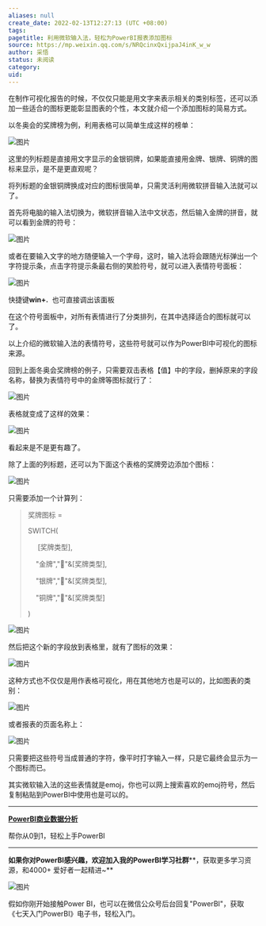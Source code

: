 ```yaml
---
aliases: null
create_date: 2022-02-13T12:27:13 (UTC +08:00)
tags: 
pagetitle: 利用微软输入法，轻松为PowerBI报表添加图标
source: https://mp.weixin.qq.com/s/NRQcinxQxijpaJ4inK_w_w
author: 采悟
status: 未阅读
category: 
uid: 
---
```


在制作可视化报告的时候，不仅仅只能是用文字来表示相关的类别标签，还可以添加一些适合的图标更能彰显图表的个性，本文就介绍一个添加图标的简易方式。  

以冬奥会的奖牌榜为例，利用表格可以简单生成这样的榜单：  

![图片](https://mmbiz.qpic.cn/mmbiz_jpg/aHEbZtANQJOcwBqm4om7d6iacCbVyQ7iazbvqg8wiacXrWAMTWZVL6gwiauCy3bOFAdWQGicCLsoUaRAl9oqiaON1BPA/640?wx_fmt=jpeg&wxfrom=5&wx_lazy=1&wx_co=1)

这里的列标题是直接用文字显示的金银铜牌，如果能直接用金牌、银牌、铜牌的图标来显示，是不是更直观呢？

将列标题的金银铜牌换成对应的图标很简单，只需灵活利用微软拼音输入法就可以了。

首先将电脑的输入法切换为，微软拼音输入法中文状态，然后输入金牌的拼音，就可以看到金牌的符号：

![图片](https://mmbiz.qpic.cn/mmbiz_jpg/aHEbZtANQJOcwBqm4om7d6iacCbVyQ7iazYJl9r3UD8dBcUUfRsly2uiaVuUUMLVt9j3z1BlPNo7AUYKbCavZwZGw/640?wx_fmt=jpeg&wxfrom=5&wx_lazy=1&wx_co=1)

或者在要输入文字的地方随便输入一个字母，这时，输入法将会跟随光标弹出一个字符提示条，点击字符提示条最右侧的笑脸符号，就可以进入表情符号面板：  

![图片](https://mmbiz.qpic.cn/mmbiz_jpg/aHEbZtANQJOcwBqm4om7d6iacCbVyQ7iazfibfa2XgBiaI5A7q10MMV1GHHoIp0HU0Hq2ic8W7icuHiaSnY9n440KGj7g/640?wx_fmt=jpeg&wxfrom=5&wx_lazy=1&wx_co=1)

快捷键**win+.**  也可直接调出该面板

在这个符号面板中，对所有表情进行了分类排列，在其中选择适合的图标就可以了。

以上介绍的微软输入法的表情符号，这些符号就可以作为PowerBI中可视化的图标来源。

回到上面冬奥会奖牌榜的例子，只需要双击表格【值】中的字段，删掉原来的字段名称，替换为表情符号中的金牌等图标就行了：  

![图片](https://mmbiz.qpic.cn/mmbiz_jpg/aHEbZtANQJOcwBqm4om7d6iacCbVyQ7iaz8caXnnR2miaUwYk3EPhTTeBPqib25lSB0IxJJGricSb0QePyCDM8bbbFA/640?wx_fmt=jpeg&wxfrom=5&wx_lazy=1&wx_co=1)

表格就变成了这样的效果：  

![图片](https://mmbiz.qpic.cn/mmbiz_jpg/aHEbZtANQJOcwBqm4om7d6iacCbVyQ7iazYoVYTZHU5NLeiaRmkdMeDcDOwXjgUhSFTvXFUTyCe0BDNX7ltJicOgEg/640?wx_fmt=jpeg&wxfrom=5&wx_lazy=1&wx_co=1)

看起来是不是更有趣了。

除了上面的列标题，还可以为下面这个表格的奖牌旁边添加个图标：  

![图片](https://mmbiz.qpic.cn/mmbiz_jpg/aHEbZtANQJOcwBqm4om7d6iacCbVyQ7iazzYpqXKSsBpeH6xwbdOy5icWOXjx0c8HvjHEMBEQu74nE4JH12x1eO5g/640?wx_fmt=jpeg&wxfrom=5&wx_lazy=1&wx_co=1)

只需要添加一个计算列：

> 奖牌图标 =
> 
> SWITCH(
> 
>      \[奖牌类型\],
> 
>     "金牌","🥇"&\[奖牌类型\],
> 
>     "银牌","🥈"&\[奖牌类型\],
> 
>     "铜牌","🥉"&\[奖牌类型\]
> 
> )

![图片](https://mmbiz.qpic.cn/mmbiz_jpg/aHEbZtANQJOcwBqm4om7d6iacCbVyQ7iazSAQ37rRdJIruFlN5Zt5ZyJ8zXibsQstBGOYyXkWhJWpzkibsmV4QoKVA/640?wx_fmt=jpeg&wxfrom=5&wx_lazy=1&wx_co=1)

然后把这个新的字段放到表格里，就有了图标的效果：  

![图片](https://mmbiz.qpic.cn/mmbiz_jpg/aHEbZtANQJOcwBqm4om7d6iacCbVyQ7iazhow1UjWqQOotfia2GCf6NT9FoicyFfnnzCN7fC8cDBxSQ3ZpUkQDF3kA/640?wx_fmt=jpeg&wxfrom=5&wx_lazy=1&wx_co=1)

这种方式也不仅仅是用作表格可视化，用在其他地方也是可以的，比如图表的类别：  

![图片](https://mmbiz.qpic.cn/mmbiz_jpg/aHEbZtANQJOcwBqm4om7d6iacCbVyQ7iaz90qCenMZa0nBNeTJ3JdQoYja6WrQBT7OzNG61ibfZymdJXksQtO38xw/640?wx_fmt=jpeg&wxfrom=5&wx_lazy=1&wx_co=1)

或者报表的页面名称上：  

![图片](https://mmbiz.qpic.cn/mmbiz_jpg/aHEbZtANQJOcwBqm4om7d6iacCbVyQ7iazI9bk4Y0xEpvTACLG3GsEVXkzCeUTyzyDFSodxQmFNPXQrnQvmJjAiaQ/640?wx_fmt=jpeg&wxfrom=5&wx_lazy=1&wx_co=1)

只需要把这些符号当成普通的字符，像平时打字输入一样，只是它最终会显示为一个图标而已。

其实微软输入法的这些表情就是emoj，你也可以网上搜索喜欢的emoj符号，然后复制粘贴到PowerBI中使用也是可以的。

___

[**PowerBI商业数据分析**](http://mp.weixin.qq.com/s?__biz=MzA4MzQwMjY4MA==&mid=2484074987&idx=1&sn=5cf4ba4b683ee9136bb7a26f6e9bcf01&chksm=8e0c533cb97bda2add48a4576b9c1e230249a5a4160dd93cd677a37ea21d26fc9cc26fc4cb1c&scene=21#wechat_redirect)

帮你从0到1，轻松上手PowerBI

___

**如果你对PowerBI感兴趣，欢迎加入我的PowerBI学习社群****，获取更多学习资源，和4000+ 爱好者一起精进~**  

![图片](https://mmbiz.qpic.cn/mmbiz_png/aHEbZtANQJMFLnwgdbghRHPLicKRaV70mVCZVq8Fhm46rkciaeOrLFJCv5f1omJxF8256YogHflkicEDM29aUMtaA/640?wx_fmt=png&wxfrom=5&wx_lazy=1&wx_co=1)

假如你刚开始接触Power BI，也可以在微信公众号后台回复"PowerBI"，获取《七天入门PowerBI》电子书，轻松入门。
